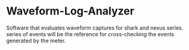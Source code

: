 # Waveform-Log-Analyzer
Software that evaluates waveform captures for shark and nexus series. series of events will be the reference for cross-checking the events generated by the meter.

